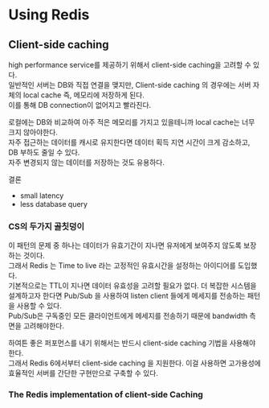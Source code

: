 # Using Redis

## Client-side caching
high performance service를 제공하기 위해서 client-side caching을 고려할 수 있다.  
일반적인 서버는 DB와 직접 연결을 맺지만, Client-side caching 의 경우에는 서버 자체의 local cache 즉, 메모리에 저장하게 된다.  
이를 통해 DB connection이 없어지고 빨라진다.  

로컬에는 DB와 비교하여 아주 적은 메모리를 가지고 있을테니까 local cache는 너무 크지 않아야한다.  
자주 접근하는 데이터를 캐시로 유지한다면 데이터 획득 지연 시간이 크게 감소하고, DB 부하도 줄일 수 있다.  
자주 변경되지 않는 데이터를 저장하는 것도 유용하다.

결론
* small latency
* less database query


### CS의 두가지 골칫덩이
이 패턴의 문제 중 하나는 데이터가 유효기간이 지나면 유저에게 보여주지 않도록 보장하는 것이다.  
그래서 Redis 는 Time to live 라는 고정적인 유효시간을 설정하는 아이디어를 도입했다.  
기본적으로는 TTL이 지나면 데이터 유효성을 고려할 필요가 없다. 더 복잡한 시스템을 설계하고자 한다면 Pub/Sub 을 사용하여 listen client 들에게 메세지를 전송하는 패턴을 사용할 수 있다.  
Pub/Sub은 구독중인 모든 클라이언트에게 메세지를 전송하기 때문에 bandwidth 측면을 고려해야한다.  

하여튼 좋은 퍼포먼스를 내기 위해서는 반드시 client-side caching 기법을 사용해야한다.  
그래서 Redis 6에서부터 client-side caching 을 지원한다. 이걸 사용하면 고가용성에 효율적인 서버를 간단한 구현만으로 구축할 수 있다.  

### The Redis implementation of client-side Caching
